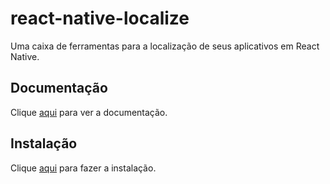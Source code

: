 # react-native-localize

Uma caixa de ferramentas para a localização de seus aplicativos em React Native.

## Documentação

Clique [aqui](https://github.com/react-native-community/react-native-localize) para ver a documentação.

## Instalação

Clique [aqui](https://www.npmjs.com/package/react-native-localize) para fazer a instalação.